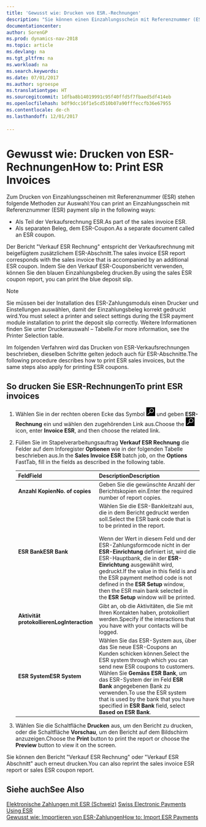 ```yaml
---
title: 'Gewusst wie: Drucken von ESR.-Rechnungen'
description: "Sie können einen Einzahlungsschein mit Referenznummer (ESR) auf mehrere Arten drucken."
documentationcenter: 
author: SorenGP
ms.prod: dynamics-nav-2018
ms.topic: article
ms.devlang: na
ms.tgt_pltfrm: na
ms.workload: na
ms.search.keywords: 
ms.date: 07/01/2017
ms.author: sgroespe
ms.translationtype: HT
ms.sourcegitcommit: 1dfba8b14019991c95f40ffd5f7fbaed5df414eb
ms.openlocfilehash: bdf9dcc16f1e5cd510b07a90fffeccfb36e67955
ms.contentlocale: de-ch
ms.lasthandoff: 12/01/2017

---
```

# <a name="how-to-print-esr-invoices"></a><span data-ttu-id="ee83d-103">Gewusst wie: Drucken von ESR-Rechnungen</span><span class="sxs-lookup"><span data-stu-id="ee83d-103">How to: Print ESR Invoices</span></span>
<span data-ttu-id="ee83d-104">Zum Drucken von Einzahlungsscheinen mit Referenznummer (ESR) stehen folgende Methoden zur Auswahl:</span><span class="sxs-lookup"><span data-stu-id="ee83d-104">You can print an Einzahlungsschein mit Referenznummer (ESR) payment slip in the following ways:</span></span>  

- <span data-ttu-id="ee83d-105">Als Teil der Verkaufsrechnung ESR.</span><span class="sxs-lookup"><span data-stu-id="ee83d-105">As part of the sales invoice ESR.</span></span>  
- <span data-ttu-id="ee83d-106">Als separaten Beleg, dem ESR-Coupon.</span><span class="sxs-lookup"><span data-stu-id="ee83d-106">As a separate document called an ESR coupon.</span></span>  

<span data-ttu-id="ee83d-107">Der Bericht "Verkauf ESR Rechnung" entspricht der Verkaufsrechnung mit beigefügtem zusätzlichem ESR-Abschnitt.</span><span class="sxs-lookup"><span data-stu-id="ee83d-107">The sales invoice ESR report corresponds with the sales invoice that is accompanied by an additional ESR coupon.</span></span> <span data-ttu-id="ee83d-108">Indem Sie den Verkauf ESR-Couponsbericht verwenden, können Sie den blauen Einzahlungsbeleg drucken.</span><span class="sxs-lookup"><span data-stu-id="ee83d-108">By using the sales ESR coupon report, you can print the blue deposit slip.</span></span>  

> [!NOTE]  
>  <span data-ttu-id="ee83d-109">Sie müssen bei der Installation des ESR-Zahlungsmoduls einen Drucker und Einstellungen auswählen, damit der Einzahlungsbeleg korrekt gedruckt wird.</span><span class="sxs-lookup"><span data-stu-id="ee83d-109">You must select a printer and select settings during the ESR payment module installation to print the deposit slip correctly.</span></span> <span data-ttu-id="ee83d-110">Weitere Informationen finden Sie unter Druckerauswahl – Tabelle.</span><span class="sxs-lookup"><span data-stu-id="ee83d-110">For more information, see the Printer Selection table.</span></span>  

<span data-ttu-id="ee83d-111">Im folgenden Verfahren wird das Drucken von ESR-Verkaufsrechnungen beschrieben, dieselben Schritte gelten jedoch auch für ESR-Abschnitte.</span><span class="sxs-lookup"><span data-stu-id="ee83d-111">The following procedure describes how to print ESR sales invoices, but the same steps also apply for printing ESR coupons.</span></span>  

## <a name="to-print-esr-invoices"></a><span data-ttu-id="ee83d-112">So drucken Sie ESR-Rechnungen</span><span class="sxs-lookup"><span data-stu-id="ee83d-112">To print ESR invoices</span></span>  

1.  <span data-ttu-id="ee83d-113">Wählen Sie in der rechten oberen Ecke das Symbol ![Nach Seite oder Bericht suchen](../../media/ui-search/search_small.png "Nach Seite oder Bericht suchen") und geben **ESR-Rechnung** ein und wählen den zugehörenden Link aus.</span><span class="sxs-lookup"><span data-stu-id="ee83d-113">Choose the ![Search for Page or Report](../../media/ui-search/search_small.png "Search for Page or Report icon") icon, enter **Invoice ESR**, and then choose the related link.</span></span>  
2.  <span data-ttu-id="ee83d-114">Füllen Sie im Stapelverarbeitungsauftrag **Verkauf ESR Rechnung** die Felder auf dem Inforegister **Optionen** wie in der folgenden Tabelle beschrieben aus.</span><span class="sxs-lookup"><span data-stu-id="ee83d-114">In the **Sales Invoice ESR** batch job, on the **Options** FastTab, fill in the fields as described in the following table.</span></span>  

    |<span data-ttu-id="ee83d-115">Feld</span><span class="sxs-lookup"><span data-stu-id="ee83d-115">Field</span></span>|<span data-ttu-id="ee83d-116">Description</span><span class="sxs-lookup"><span data-stu-id="ee83d-116">Description</span></span>|  
    |---------------------------------|---------------------------------------|  
    |<span data-ttu-id="ee83d-117">**Anzahl Kopien**</span><span class="sxs-lookup"><span data-stu-id="ee83d-117">**No. of copies**</span></span>|<span data-ttu-id="ee83d-118">Geben Sie die gewünschte Anzahl der Berichtskopien ein.</span><span class="sxs-lookup"><span data-stu-id="ee83d-118">Enter the required number of report copies.</span></span>|  
    |<span data-ttu-id="ee83d-119">**ESR Bank**</span><span class="sxs-lookup"><span data-stu-id="ee83d-119">**ESR Bank**</span></span>|<span data-ttu-id="ee83d-120">Wählen Sie die ESR-Bankleitzahl aus, die in dem Bericht gedruckt werden soll.</span><span class="sxs-lookup"><span data-stu-id="ee83d-120">Select the ESR bank code that is to be printed in the report.</span></span><br /><br /> <span data-ttu-id="ee83d-121">Wenn der Wert in diesem Feld <Blank> und der ESR-Zahlungsformcode nicht in der **ESR-Einrichtung** definiert ist, wird die ESR-Hauptbank, die in der **ESR-Einrichtung** ausgewählt wird, gedruckt.</span><span class="sxs-lookup"><span data-stu-id="ee83d-121">If the value in this field is <Blank> and the ESR payment method code is not defined in the **ESR Setup** window, then the ESR main bank selected in the **ESR Setup** window will be printed.</span></span>|  
    |<span data-ttu-id="ee83d-122">**Aktivität protokollieren**</span><span class="sxs-lookup"><span data-stu-id="ee83d-122">**LogInteraction**</span></span>|<span data-ttu-id="ee83d-123">Gibt an, ob die Aktivitäten, die Sie mit Ihren Kontakten haben, protokolliert werden.</span><span class="sxs-lookup"><span data-stu-id="ee83d-123">Specify if the interactions that you have with your contacts will be logged.</span></span>|  
    |<span data-ttu-id="ee83d-124">**ESR System**</span><span class="sxs-lookup"><span data-stu-id="ee83d-124">**ESR System**</span></span>|<span data-ttu-id="ee83d-125">Wählen Sie das ESR-System aus, über das Sie neue ESR-Coupons an Kunden schicken können.</span><span class="sxs-lookup"><span data-stu-id="ee83d-125">Select the ESR system through which you can send new ESR coupons to customers.</span></span> <span data-ttu-id="ee83d-126">Wählen Sie **Gemäss ESR Bank**, um das ESR-System der im Feld **ESR Bank** angegebenen Bank zu verwenden.</span><span class="sxs-lookup"><span data-stu-id="ee83d-126">To use the ESR system that is used by the bank that you have specified in **ESR Bank** field, select **Based on ESR Bank**.</span></span>|  

3.  <span data-ttu-id="ee83d-127">Wählen Sie die Schaltfläche **Drucken** aus, um den Bericht zu drucken, oder die Schaltfläche **Vorschau**, um den Bericht auf dem Bildschirm anzuzeigen.</span><span class="sxs-lookup"><span data-stu-id="ee83d-127">Choose the **Print** button to print the report or choose the **Preview** button to view it on the screen.</span></span>  

<span data-ttu-id="ee83d-128">Sie können den Bericht "Verkauf ESR Rechnung" oder "Verkauf ESR Abschnitt" auch erneut drucken.</span><span class="sxs-lookup"><span data-stu-id="ee83d-128">You can also reprint the sales invoice ESR report or sales ESR coupon report.</span></span>  

## <a name="see-also"></a><span data-ttu-id="ee83d-129">Siehe auch</span><span class="sxs-lookup"><span data-stu-id="ee83d-129">See Also</span></span>  
 <span data-ttu-id="ee83d-130">[Elektronische Zahlungen mit ESR (Schweiz)](swiss-electronic-payments-using-esr.md) </span><span class="sxs-lookup"><span data-stu-id="ee83d-130">[Swiss Electronic Payments Using ESR](swiss-electronic-payments-using-esr.md) </span></span>  
 [<span data-ttu-id="ee83d-131">Gewusst wie: Importieren von ESR-Zahlungen</span><span class="sxs-lookup"><span data-stu-id="ee83d-131">How to: Import ESR Payments</span></span>](how-to-import-esr-payments.md)

